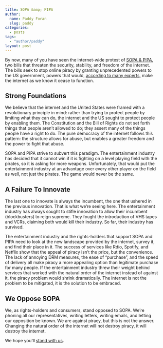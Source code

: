 ```yaml
---
title: SOPA &amp; PIPA
author:
  name: Paddy Foran
  slug: paddy
categories:
  - posts
tags:
  - "author/paddy"
layout: post
---
```

By now, many of you have seen the internet-wide protest of [SOPA &amp; PIPA](https://www.google.com/landing/takeaction/ "Google's SOPA & PIPA page"), two bills that threaten the security, stability, and freedom of the internet. The bills seek to stop online piracy by granting unprecedented powers to the US government, powers that would, [according to many experts](http://www.protectinnovation.com/downloads/letter.pdf "Letter from industry leaders (PDF\)"), make the internet as we know it cease to function.

<!-- break -->

## Strong Foundations

We believe that the internet and the United States were framed with a revolutionary principle in mind: rather than trying to protect people by limiting what they can do, the internet and the US sought to protect people by enabling them. The Constitution and the Bill of Rights do not set forth things that people aren’t allowed to do; they assert many of the things people have a right to do. The pure democracy of the internet follows this pattern: the structure allows for abuse, but enables a greater freedom and the power to fight that abuse.

SOPA and PIPA strive to subvert this paradigm. The entertainment industry has decided that it cannot win if it is fighting on a level playing field with the pirates, so it is asking for more weapons. Unfortunately, that would put the entertainment industry at an advantage over every other player on the field as well, not just the pirates. The game would never be the same.

## A Failure To Innovate

The last one to innovate is always the incumbent, the one that ushered in the previous innovation. That is what we’re seeing here. The entertainment industry has always sought to stifle innovation to allow their incumbent (blockbusters) to reign supreme. They fought the introduction of VHS tapes and VCRs, claiming both would kill their industry. So far, their industry has survived.

The entertainment industry and the rights-holders that support SOPA and PIPA need to look at the new landscape provided by the internet, survey it, and find their place in it. The success of services like Rdio, Spotify, and Netflix show that the appeal of piracy isn’t the price, but the convenience. The lack of annoying DRM measures, the ease of “purchase”, and the speed of delivery all make piracy a more appealing option than legitimate purchase for many people. If the entertainment industry threw their weight behind services that worked with the natural order of the internet instead of against it, the piracy problem would shrink dramatically. The internet is not the problem to be mitigated, it is the solution to be embraced.

## We Oppose SOPA

We, as rights-holders and consumers, stand opposed to SOPA. We’re phoning all our representatives, writing letters, writing emails, and letting our opposition be known. We are against piracy, but this is not the answer. Changing the natural order of the internet will not destroy piracy, it will destroy the internet.

We hope you’ll [stand with us](http://americancensorship.org/modal/call-form.html "Call your representatives.").
